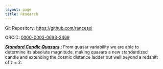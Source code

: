 ```yaml
---
layout: page
title: Research
---
```


Git Repository: <a href="https://github.com/rancesol">https://github.com/rancesol</a>

ORCiD: <a href="https://orcid.org/0000-0003-0693-2469">0000-0003-0693-2469</a>

<a href="https://rancesol.github.io/standard_candle_QSOs/">***Standard Candle Quasars***</a> :
From quasar variability we are able to determine its absolute magnitude, making quasars a new standardized candle and extending the cosmic distance ladder out well beyond a redshift of z = 2.
